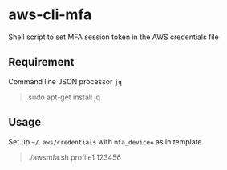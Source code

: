 # aws-cli-mfa
Shell script to set MFA session token in the AWS credentials file 

## Requirement

Command line JSON processor `jq`

> sudo apt-get install jq

## Usage

Set up `~/.aws/credentials` with `mfa_device=` as in template

> ./awsmfa.sh profile1 123456
